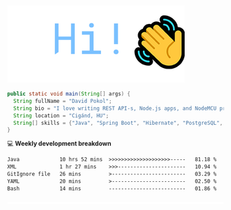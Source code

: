 ![Hi!](assets/images/hi.png)

```java
public static void main(String[] args) {
  String fullName = "David Pokol";
  String bio = "I love writing REST API-s, Node.js apps, and NodeMCU programs";
  String location = "Cigánd, HU";
  String[] skills = {"Java", "Spring Boot", "Hibernate", "PostgreSQL", "Git"};
}
```

💻 **Weekly development breakdown**
<!--START_SECTION:waka-->

```txt
Java             10 hrs 52 mins  >>>>>>>>>>>>>>>>>>>>-----   81.18 %
XML              1 hr 27 mins    >>>----------------------   10.94 %
GitIgnore file   26 mins         >------------------------   03.29 %
YAML             20 mins         >------------------------   02.50 %
Bash             14 mins         -------------------------   01.86 %
```

<!--END_SECTION:waka-->

![footer](assets/images/footer.png)
